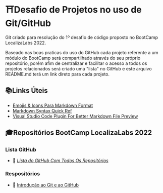 # :shinto_shrine:Desafio de Projetos no uso de Git/GitHub
Git criado para resolução do 1º desafio de código proposto no BootCamp LocalizaLabs 2022.

Baseado nas boas praticas do uso do GitHub cada projeto referente a um módulo do BootCamp será compartilhado através do seu próprio repositório, porém afim de centralizar e facilitar o acesso a todos os projetos relacionados será criado uma "lista" no GitHub e este arquivo README.md terá um link direto para cada projeto.


## :books:Links Úteis
- [Emojis & Icons Para Markdown Format](https://github.com/ikatyang/emoji-cheat-sheet/blob/master/README.md)
- [Markdown Syntax Quick Ref](https://www.markdownguide.org/basic-syntax/)
- [Visual Studio Code Plugin For Better Markdown File Preview](https://marketplace.visualstudio.com/items?itemName=shd101wyy.markdown-preview-enhanced&ssr=false#qna)

## :mortar_board:Repositórios BootCamp LocalizaLabs 2022
### Lista GitHub
- :scroll: [*Lista do GitHub Com Todos  Os Repositórios*](https://github.com/stars/herbert-wander/lists/bootcamp-localizalabs)
### Respositórios
- :scroll: [Introdução ao Git e ao GitHub](https://github.com/herbert-wander/livro-receitas)